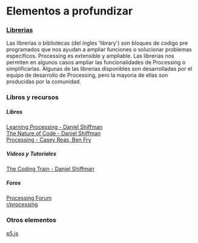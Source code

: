 # Elementos a profundizar

### [Librerias](https://processing.org/reference/libraries/)
Las librerias o bibliotecas (del ingles 'library') son bloques de codigo pre programados que nos ayudan a ampliar funciones o solucionar problemas especificos.
Processing es extensible y ampliable. Las librerias nos permiten en algunos casos ampliar las funcionalidades de Processing o simplificarlas.
Algunas de las librerias disponibles son desarrolladas por el equipo de desarrollo de Processing, pero la mayoria de ellas son producidas por la comunidad.

### Libros y recursos
##### Libros 
[Learning Processing - Daniel Shiffman](http://learningprocessing.com/)  
[The Nature of Code - Daniel Shiffman](https://natureofcode.com/)  
[Processing - Casey Reas, Ben Fry](https://processing.org/handbook/)  
  
##### Videos y Tutoriales
[The Coding Train - Daniel Shiffman](https://www.youtube.com/channel/UCvjgXvBlbQiydffZU7m1_aw)  

##### Foros
[Processing Forum](https://discourse.processing.org/)  
[r/processing](https://www.reddit.com/r/processing/)

### Otros elementos
[p5.js](https://p5js.org/)

